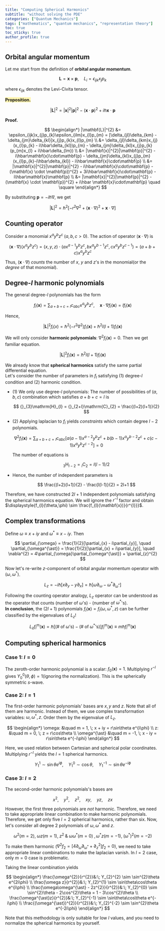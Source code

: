 ```yaml
---
title: "Computing Spherical Harmonics"
subtitle: "without solving the PDE"
categories: ["Quantum Mechanics"]
tags: ["mathematics", "quantum mechanics", "representation theory"]
toc: true
toc_sticky: true
author_profile: true
---
```


## Orbital angular momentum

Let me start from the definition of **orbital angular momentum**.

$$
\mathbf{L} = \mathbf{x} \times \mathbf{p}, \quad L_{i} = \epsilon_{ijk}x_{j}p_{k}
$$

where $\epsilon_{ijk}$ denotes the Levi-Civita tensor.

<span style='background-color:#fff5b1'>**Proposition.**</span>

$$
|\mathbf{L}|^{2} = |\mathbf{x}|^{2}|\mathbf{p}|^{2} - (\mathbf{x} \cdot \mathbf{p})^{2} + i\hbar \mathbf{x}\cdot\mathbf{p}
$$

**Proof.**

$$
\begin{align*}
  |\mathbf{L}|^{2} &= \epsilon_{ijk}x_{j}p_{k}\epsilon_{ilm}x_{l}p_{m} = [\delta_{jl}\delta_{km} - \delta_{jm}\delta_{kl}]x_{j}p_{k}x_{l}p_{m} \\
  &= \delta_{jl}\delta_{km}x_{j}(x_{l}p_{k} - i\hbar\delta_{kl})p_{m} - \delta_{jm}\delta_{kl}x_{j}p_{k}(p_{m}x_{l} + i\hbar\delta_{lm}) \\
  &= |\mathbf{x}|^{2}|\mathbf{p}|^{2} - i\hbar\mathbf{x}\cdot\mathbf{p} - \delta_{jm}\delta_{kl}x_{j}p_{m}(x_{l}p_{k}-i\hbar\delta_{kl}) - i\hbar\mathbf{x}\cdot\mathbf{p} \\
  &= |\mathbf{x}|^{2}|\mathbf{p}|^{2} - i\hbar\mathbf{x}\cdot\mathbf{p} - (\mathbf{x} \cdot \mathbf{p})^{2} + 3i\hbar\mathbf{x}\cdot\mathbf{p} - i\hbar\mathbf{x}\mathbf{p} \\
  &= |\mathbf{x}|^{2}|\mathbf{p}|^{2} - (\mathbf{x} \cdot \mathbf{p})^{2} + i\hbar \mathbf{x}\cdot\mathbf{p} \quad \square
\end{align*}
$$

By substituting $\mathbf{p} = -i\hbar\nabla$, we get

$$
|\mathbf{L}|^{2} = \hbar^{2}[-r^{2}\nabla^{2} + (\mathbf{x}\cdot\nabla)^{2} + \mathbf{x}\cdot\nabla]
$$

## Counting operator

Consider a monomial $x^{a}y^{b}z^{c} \; (a, b, c > 0)$. The action of operator $(\mathbf{x}\cdot\nabla)$ is

$$
(\mathbf{x}\cdot\nabla)(x^{a}y^{b}z^{c}) = (x, y, z)\cdot(ax^{a-1}y^{b}z^{c}, bx^{a}y^{b-1}z^{c}, cx^{a}y^{b}z^{c-1}) = (a+b+c)x^{a}y^{b}z^{c}
$$

Thus, $(\mathbf{x}\cdot\nabla)$ *counts* the number of $x$, $y$ and $z$'s in the monomial(or the *degree* of that monomial).

## Degree-$l$ harmonic polynomials

The general degree-$l$ polynomials has the form

$$
f_{l}(\mathbf{x}) = \sum_{a+b+c=l}c_{abc}x^{a}y^{b}z^{c}, \quad \mathbf{x}\cdot\nabla f_{l}(\mathbf{x}) = lf_{l}(\mathbf{x})
$$

Hence,

$$
|\mathbf{L}|^{2}f_{l}(x) = \hbar^{2}(-r^{2}\nabla^{2})f_{l}(\mathbf{x}) + \hbar^{2}l(l+1)f_{l}(\mathbf{x})
$$

We will only consider **harmonic polynomials**: $\nabla^{2}f_{l}(\mathbf{x}) = 0$. Then we get familiar equation.

$$
|\mathbf{L}|^{2}f_{l}(\mathbf{x}) = \hbar^{2}l(l+1)f_{l}(\mathbf{x})
$$

We already know that **spherical harmonics** satisfy the same partial differential equation.  
Let's consider the number of parameters in $f_{l}$ satisfying (1) degree-$l$ condition and (2) harmonic condition.

- (1) We only use degree-$l$ polynomials: The number of possibilities of $(a, b, c)$ combination which satisfies $a+b+c=l$ is

  $$
    {}_{3}\mathrm{H}_{l} = {}_{2+l}\mathrm{C}_{2} = \frac{(l+2)(l+1)}{2}
  $$

- (2) Applying laplacian to $f_{l}$ yields *constraints* which contain degree $l-2$ polynomials.

  $$
    \nabla^{2}f_{l}(\mathbf{x}) = \sum_{a+b+c=l}c_{abc}[a(a-1)x^{a-2}y^{b}z^{c} + b(b-1)x^{a}y^{b-2}z^{c} + c(c-1)x^{a}y^{b}z^{c-2}] = 0
  $$

  The number of equations is

  $$
    {}_{3}\mathrm{H}_{l-2} = {}_{l}\mathrm{C}_{2} = l(l-1)/2
  $$

- Hence, the number of independent parameters is

  $$
    \frac{(l+2)(l+1)}{2} - \frac{l(l-1)}{2} = 2l+1
  $$

Therefore, we have constructed $2l+1$ independent polynomials satisfying the spherical harmonics equation. We will ignore the $r^{-l}$ factor and obtain $\displaystyle{f_{l}(\theta,\phi) \sim \frac{f_{l}(\mathbf{x})}{r^{l}}}$.

## Complex transformations

Define $\omega \equiv x + iy$ and $\omega^{\ast} \equiv x - iy$. Then

$$
\partial_{\omega} = \frac{1}{2}[\partial_{x} - i\partial_{y}], \quad \partial_{\omega^{\ast}} = \frac{1}{2}[\partial_{x} + i\partial_{y}], \quad \nabla^{2} = 4\partial_{\omega}\partial_{\omega^{\ast}} + \partial_{z}^{2}
$$

Now let's re-write $z$-component of orbital angular momentum operator with $(\omega, \omega^{\ast})$.

$$
  L_{z} = -i\hbar[x\partial_{y}-y\partial_{x}] = \hbar[\omega\partial_{\omega} - \omega^{\ast}\partial_{\omega^{\ast}}]
$$

Following the counting operator analogy, $L_{z}$ operator can be understood as the operator that counts (number of $\omega$'s) - (number of $\omega^{\ast}$'s).  
**In conclusion**, the $(2l+1)$ polynomials $f_{l}(\mathbf{x}) = f_{l}(\omega, \omega^{\ast}, z)$ can be further classified by the eigenvalues of $L_{z}$!

$$
L_{z}f_{l}^{m}(\mathbf{x}) = \hbar[(\#\;\text{of}\;\omega\text{'s}) - (\#\;\text{of}\;\omega^{\ast}\text{'s})]f_{l}^{m}(\mathbf{x}) \equiv m\hbar f_{l}^{m}(\mathbf{x})
$$

## Computing spherical harmonics

### Case 1: $l = 0$

The zeroth-order harmonic polynomial is a scalar: $f_{0}(\mathbf{x}) = 1$. Multiplying $r^{-l}$ gives $Y_{0}^{0}(\theta,\phi) = 1$(ignoring the normalization). This is the spherically symmetric $s$-wave.

### Case 2: $l = 1$

The first-order harmonic polynomials' bases are $x, y$ and $z$. Note that all of them are harmonic. Instead of them, we use complex transformation variables: $\omega, \omega^{\ast}, z$. Order them by the eigenvalue of $L_{z}$.

$$
\begin{align*}
  \omega: &\quad m = 1, \; x + iy = r\sin\theta e^{i\phi} \\
  z: &\quad m = 0, \; z = r\cos\theta \\
  \omega^{\ast} &\quad m = -1, \; x - iy = r\sin\theta e^{-i\phi}
\end{align*}
$$

Here, we used relation between Cartesian and spherical polar coordinates. Multiplying $r^{-l}$ yields the $l=1$ spherical harmonics.

$$
Y_{1}^{1} \sim \sin\theta e^{i\phi}, \quad Y_{1}^{0} \sim \cos\theta, \quad Y_{1}^{-1} \sim \sin\theta e^{-i\phi}
$$

### Case 3: $l = 2$

The second-order harmonic polynomials's bases are

$$
x^{2}, \quad y^{2}, \quad z^{2}, \quad xy, \quad yz, \quad zx
$$

However, the first three polynomials are *not* harmonic. Therefore, we need to take appropriate linear combination to make harmonic polynomials. Therefore, we get only five $l=2$ spherical harmonics, rather than six. Now, let's consider all degree 2 polynomials of $\omega, \omega^{\ast}$ and $z$.

$$
\omega^{2} (m = 2), \; \omega z (m = 1), \; z^{2} \;\&\; \omega\omega^{\ast} (m = 0) \; , \omega^{\ast}z (m = -1), \; (\omega^{\ast})^{2} (m = -2)
$$

To make them harmonic ($\nabla^{2}f_{2} = [4\partial_{\omega}\partial_{\omega^{\ast}} + \partial_{z}^{2}]f_{2} = 0$), we need to take appropriate linear combinations to make the laplacian vanish. In $l=2$ case, only $m = 0$ case is problematic.

Taking the linear combination yields

$$
\begin{align*}
\frac{\omega^{2}}{r^{2}}&:\; Y_{2}^{2} \sim \sin^{2}\theta e^{2i\phi} \\
\frac{\omega z}{r^{2}}&:\; Y_{2}^{1} \sim \sin\theta\cos\theta e^{i\phi} \\
\frac{\omega\omega^{\ast} - 2z^{2}}{r^{2}}&:\; Y_{2}^{0} \sim \sin^{2}\theta - 2\cos^{2}\theta = 1 - 3\cos^{2}\theta \\
\frac{\omega^{\ast}z}{r^{2}}&:\; Y_{2}^{-1} \sim \sin\theta\cos\theta e^{-i\phi} \\
\frac{(\omega^{\ast})^{2}}{r^{2}}&:\; Y_{2}^{-2} \sim \sin^{2}\theta e^{-2i\phi}
\end{align*}
$$

Note that this methodology is only suitable for low $l$ values, and you need to normalize the spherical harmonics by yourself.